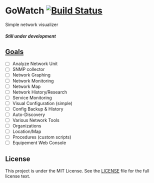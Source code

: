 # GoWatch [![Build Status](https://travis-ci.org/sapk/GoWatch.svg?branch=master)](https://travis-ci.org/sapk/GoWatch)
Simple network visualizer
##### Still under development
## [Goals](https://github.com/sapk/GoWatch/wiki/Detailled-goals)
- [ ] Analyze Network Unit 
- [ ] SNMP collector
- [ ] Network Graphing
- [ ] Network Monitoring
- [ ] Network Map
- [ ] Network History/Research
- [ ] Service Monitoring
- [ ] Visual Configuration (simple)
- [ ] Config Backup & History
- [ ] Auto-Discovery
- [ ] Various Network Tools
- [ ] Organizations
- [ ] Location/Map
- [ ] Procedures (custom scripts)
- [ ] Equipement Web Console

## License

This project is under the MIT License. See the [LICENSE](https://github.com/sapk/GoWatch/blob/master/LICENSE) file for the full license text.
